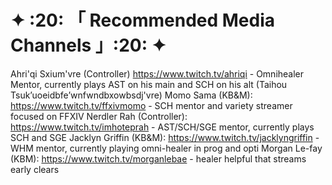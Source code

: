 # ✦  :20: 「 Recommended Media Channels 」:20:   ✦

Ahri'qi  Sxium'vre (Controller) <https://www.twitch.tv/ahriqi> - Omnihealer Mentor, currently plays AST on his main and SCH on his alt (Taihou Tsuk’uoeidbfe’wnfwndbxowbsdj'vre)
Momo Sama (KB&M): <https://www.twitch.tv/ffxivmomo> - SCH mentor and variety streamer focused on FFXIV
Nerdler Rah (Controller): <https://www.twitch.tv/imhoteprah> - AST/SCH/SGE mentor, currently plays SCH and SGE
Jacklyn Griffin (KB&M): <https://www.twitch.tv/jacklyngriffin> - WHM mentor, currently playing omni-healer in prog and opti
Morgan Le-fay (KBM): <https://www.twitch.tv/morganlebae> - healer helpful that streams early clears
